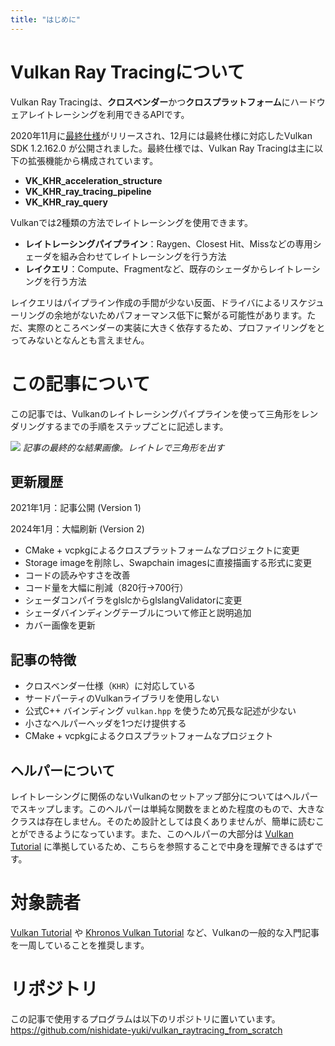 ```yaml
---
title: "はじめに"
---
```


# Vulkan Ray Tracingについて

Vulkan Ray Tracingは、**クロスベンダー**かつ**クロスプラットフォーム**にハードウェアレイトレーシングを利用できるAPIです。

2020年11月に[最終仕様](https://www.khronos.org/blog/vulkan-ray-tracing-final-specification-release)がリリースされ、12月には最終仕様に対応したVulkan SDK 1.2.162.0 が公開されました。最終仕様では、Vulkan Ray Tracingは主に以下の拡張機能から構成されています。

- **VK_KHR_acceleration_structure**
- **VK_KHR_ray_tracing_pipeline**
- **VK_KHR_ray_query**

Vulkanでは2種類の方法でレイトレーシングを使用できます。
- **レイトレーシングパイプライン**：Raygen、Closest Hit、Missなどの専用シェーダを組み合わせてレイトレーシングを行う方法
- **レイクエリ**：Compute、Fragmentなど、既存のシェーダからレイトレーシングを行う方法

レイクエリはパイプライン作成の手間が少ない反面、ドライバによるリスケジューリングの余地がないためパフォーマンス低下に繋がる可能性があります。ただ、実際のところベンダーの実装に大きく依存するため、プロファイリングをとってみないとなんとも言えません。

# この記事について

この記事では、Vulkanのレイトレーシングパイプラインを使って三角形をレンダリングするまでの手順をステップごとに記述します。

![](https://storage.googleapis.com/zenn-user-upload/rr5crszad0xyh2a33lxmbh21gd0u)
*記事の最終的な結果画像。レイトレで三角形を出す*

## 更新履歴

2021年1月：記事公開 (Version 1)

2024年1月：大幅刷新 (Version 2)
- CMake + vcpkgによるクロスプラットフォームなプロジェクトに変更
- Storage imageを削除し、Swapchain imagesに直接描画する形式に変更
- コードの読みやすさを改善
- コード量を大幅に削減（820行→700行）
- シェーダコンパイラをglslcからglslangValidatorに変更
- シェーダバインディングテーブルについて修正と説明追加
- カバー画像を更新

## 記事の特徴

- クロスベンダー仕様（`KHR`）に対応している
- サードパーティのVulkanライブラリを使用しない
- 公式C++ バインディング `vulkan.hpp` を使うため冗長な記述が少ない
- 小さなヘルパーヘッダを1つだけ提供する
- CMake + vcpkgによるクロスプラットフォームなプロジェクト

## ヘルパーについて
レイトレーシングに関係のないVulkanのセットアップ部分についてはヘルパーでスキップします。このヘルパーは単純な関数をまとめた程度のもので、大きなクラスは存在しません。そのため設計としては良くありませんが、簡単に読むことができるようになっています。また、このヘルパーの大部分は [Vulkan Tutorial](https://vulkan-tutorial.com/) に準拠しているため、こちらを参照することで中身を理解できるはずです。

# 対象読者
[Vulkan Tutorial](https://vulkan-tutorial.com/) や [Khronos Vulkan Tutorial](https://docs.vulkan.org/tutorial/latest/) など、Vulkanの一般的な入門記事を一周していることを推奨します。

# リポジトリ
この記事で使用するプログラムは以下のリポジトリに置いています。
https://github.com/nishidate-yuki/vulkan_raytracing_from_scratch
